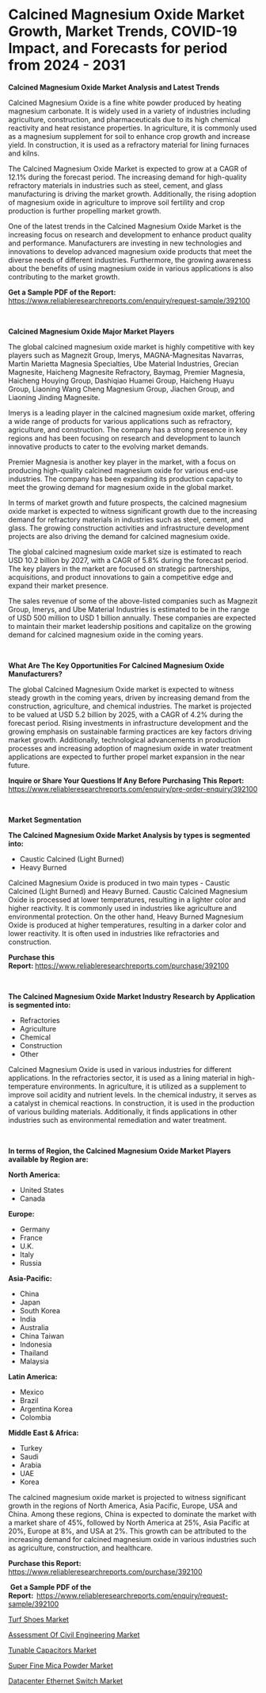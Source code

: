 <p><h1>Calcined Magnesium Oxide Market Growth, Market Trends, COVID-19 Impact, and Forecasts for period from 2024 - 2031</h1></p><p><strong>Calcined Magnesium Oxide Market Analysis and Latest Trends</strong></p>
<p><p>Calcined Magnesium Oxide is a fine white powder produced by heating magnesium carbonate. It is widely used in a variety of industries including agriculture, construction, and pharmaceuticals due to its high chemical reactivity and heat resistance properties. In agriculture, it is commonly used as a magnesium supplement for soil to enhance crop growth and increase yield. In construction, it is used as a refractory material for lining furnaces and kilns.</p><p>The Calcined Magnesium Oxide Market is expected to grow at a CAGR of 12.1% during the forecast period. The increasing demand for high-quality refractory materials in industries such as steel, cement, and glass manufacturing is driving the market growth. Additionally, the rising adoption of magnesium oxide in agriculture to improve soil fertility and crop production is further propelling market growth.</p><p>One of the latest trends in the Calcined Magnesium Oxide Market is the increasing focus on research and development to enhance product quality and performance. Manufacturers are investing in new technologies and innovations to develop advanced magnesium oxide products that meet the diverse needs of different industries. Furthermore, the growing awareness about the benefits of using magnesium oxide in various applications is also contributing to the market growth.</p></p>
<p><strong>Get a Sample PDF of the Report:&nbsp;</strong> <a href="https://www.reliableresearchreports.com/enquiry/request-sample/392100">https://www.reliableresearchreports.com/enquiry/request-sample/392100</a></p>
<p>&nbsp;</p>
<p><strong>Calcined Magnesium Oxide Major Market Players</strong></p>
<p><p>The global calcined magnesium oxide market is highly competitive with key players such as Magnezit Group, Imerys, MAGNA-Magnesitas Navarras, Martin Marietta Magnesia Specialties, Ube Material Industries, Grecian Magnesite, Haicheng Magnesite Refractory, Baymag, Premier Magnesia, Haicheng Houying Group, Dashiqiao Huamei Group, Haicheng Huayu Group, Liaoning Wang Cheng Magnesium Group, Jiachen Group, and Liaoning Jinding Magnesite.</p><p>Imerys is a leading player in the calcined magnesium oxide market, offering a wide range of products for various applications such as refractory, agriculture, and construction. The company has a strong presence in key regions and has been focusing on research and development to launch innovative products to cater to the evolving market demands.</p><p>Premier Magnesia is another key player in the market, with a focus on producing high-quality calcined magnesium oxide for various end-use industries. The company has been expanding its production capacity to meet the growing demand for magnesium oxide in the global market.</p><p>In terms of market growth and future prospects, the calcined magnesium oxide market is expected to witness significant growth due to the increasing demand for refractory materials in industries such as steel, cement, and glass. The growing construction activities and infrastructure development projects are also driving the demand for calcined magnesium oxide.</p><p>The global calcined magnesium oxide market size is estimated to reach USD 10.2 billion by 2027, with a CAGR of 5.8% during the forecast period. The key players in the market are focused on strategic partnerships, acquisitions, and product innovations to gain a competitive edge and expand their market presence.</p><p>The sales revenue of some of the above-listed companies such as Magnezit Group, Imerys, and Ube Material Industries is estimated to be in the range of USD 500 million to USD 1 billion annually. These companies are expected to maintain their market leadership positions and capitalize on the growing demand for calcined magnesium oxide in the coming years.</p></p>
<p>&nbsp;</p>
<p><strong>What Are The Key Opportunities For Calcined Magnesium Oxide Manufacturers?</strong></p>
<p><p>The global Calcined Magnesium Oxide market is expected to witness steady growth in the coming years, driven by increasing demand from the construction, agriculture, and chemical industries. The market is projected to be valued at USD 5.2 billion by 2025, with a CAGR of 4.2% during the forecast period. Rising investments in infrastructure development and the growing emphasis on sustainable farming practices are key factors driving market growth. Additionally, technological advancements in production processes and increasing adoption of magnesium oxide in water treatment applications are expected to further propel market expansion in the near future.</p></p>
<p><strong>Inquire or Share Your Questions If Any Before Purchasing This Report:</strong> <a href="https://www.reliableresearchreports.com/enquiry/pre-order-enquiry/392100">https://www.reliableresearchreports.com/enquiry/pre-order-enquiry/392100</a></p>
<p>&nbsp;</p>
<p><strong>Market Segmentation</strong></p>
<p><strong>The Calcined Magnesium Oxide Market Analysis by types is segmented into:</strong></p>
<p><ul><li>Caustic Calcined (Light Burned)</li><li>Heavy Burned</li></ul></p>
<p><p>Calcined Magnesium Oxide is produced in two main types - Caustic Calcined (Light Burned) and Heavy Burned. Caustic Calcined Magnesium Oxide is processed at lower temperatures, resulting in a lighter color and higher reactivity. It is commonly used in industries like agriculture and environmental protection. On the other hand, Heavy Burned Magnesium Oxide is produced at higher temperatures, resulting in a darker color and lower reactivity. It is often used in industries like refractories and construction.</p></p>
<p><strong>Purchase this Report:&nbsp;</strong><a href="https://www.reliableresearchreports.com/purchase/392100">https://www.reliableresearchreports.com/purchase/392100</a></p>
<p>&nbsp;</p>
<p><strong>The Calcined Magnesium Oxide Market Industry Research by Application is segmented into:</strong></p>
<p><ul><li>Refractories</li><li>Agriculture</li><li>Chemical</li><li>Construction</li><li>Other</li></ul></p>
<p><p>Calcined Magnesium Oxide is used in various industries for different applications. In the refractories sector, it is used as a lining material in high-temperature environments. In agriculture, it is utilized as a supplement to improve soil acidity and nutrient levels. In the chemical industry, it serves as a catalyst in chemical reactions. In construction, it is used in the production of various building materials. Additionally, it finds applications in other industries such as environmental remediation and water treatment.</p></p>
<p>&nbsp;</p>
<p><strong>In terms of Region, the Calcined Magnesium Oxide Market Players available by Region are:</strong></p>
<p>
    <p> <strong> North America: </strong>
        <ul>
            <li>United States</li>
            <li>Canada</li>
        </ul>
        </p> 
    <p> <strong> Europe: </strong>
        <ul>
            <li>Germany</li>
            <li>France</li>
            <li>U.K.</li>
            <li>Italy</li>
            <li>Russia</li>
        </ul>
        </p> 
    <p> <strong> Asia-Pacific: </strong>
        <ul>
            <li>China</li>
            <li>Japan</li>
            <li>South Korea</li>
            <li>India</li>
            <li>Australia</li>
            <li>China Taiwan</li>
            <li>Indonesia</li>
            <li>Thailand</li>
            <li>Malaysia</li>
        </ul>
        </p> 
    <p> <strong> Latin America: </strong>
        <ul>
            <li>Mexico</li>
            <li>Brazil</li>
            <li>Argentina Korea</li>
            <li>Colombia</li>
        </ul>
        </p> 
    <p> <strong> Middle East & Africa: </strong>
        <ul>
            <li>Turkey</li>
            <li>Saudi</li>
            <li>Arabia</li>
            <li>UAE</li>
            <li>Korea</li>
        </ul>
    </p>
    </p>
<p><p>The calcined magnesium oxide market is projected to witness significant growth in the regions of North America, Asia Pacific, Europe, USA and China. Among these regions, China is expected to dominate the market with a market share of 45%, followed by North America at 25%, Asia Pacific at 20%, Europe at 8%, and USA at 2%. This growth can be attributed to the increasing demand for calcined magnesium oxide in various industries such as agriculture, construction, and healthcare.</p></p>
<p><strong>Purchase this Report: </strong><a href="https://www.reliableresearchreports.com/purchase/392100">https://www.reliableresearchreports.com/purchase/392100</a></p>
<p>&nbsp;<strong>Get a Sample PDF of the Report:&nbsp;&nbsp;</strong><a href="https://www.reliableresearchreports.com/enquiry/request-sample/392100">https://www.reliableresearchreports.com/enquiry/request-sample/392100</a></p>
<p><strong></strong></p>
<p><p><a href="https://view.publitas.com/reportprime-1/turf-shoes-market-research-report-the-key-to-successful-business-strategy-forecasted-for-period-from-2024-2031/">Turf Shoes Market</a></p><p><a href="https://fuschia-pecorino-a6d.notion.site/Assessment-Of-Civil-Engineering-Market-Insights-Market-Players-and-Forecast-Till-2031-d966b63465ab45e2bc8c9d745aca8174">Assessment Of Civil Engineering Market</a></p><p><a href="https://view.publitas.com/reportprime-1/tunable-capacitors-market-analysis-and-market-size-global-industry-overview-market-segmentation-and-forecast-2024-to-2031/">Tunable Capacitors Market</a></p><p><a href="https://github.com/nancykennedykellievqfqt2/Market-Research-Report-List-1/blob/main/super-fine-mica-powder-market.md">Super Fine Mica Powder Market</a></p><p><a href="https://changeable-paste-463.notion.site/Datacenter-Ethernet-Switch-Market-Size-2024-2031-Global-Industrial-Analysis-Key-Geographical-Regi-a70d07e3e990438bb6e5de23d42dbd5f">Datacenter Ethernet Switch Market</a></p></p>